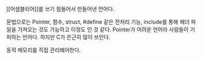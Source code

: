 [[어셈블리어]]를 쓰기 힘들어서 만들어낸 언어다.

문법으로는 Pointer, 함수, struct, \#define 같은 전처리 기능, include를 통해 헤더 파일을 가져오는 것도 가능하고 이정도 인 것 같다.
Pointer가 어려운 언어라 사람들이 기피하는 언어다.
하지만 C가 은근히 많이 쓰인다.

동적 메모리를 직접 관리해야한다.